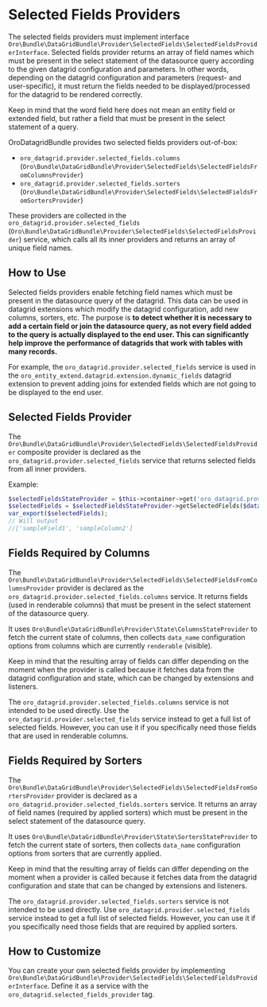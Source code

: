 <a id="datagrid-selected-field-providers"></a>

# Selected Fields Providers

The selected fields providers must implement interface `Oro\Bundle\DataGridBundle\Provider\SelectedFields\SelectedFieldsProviderInterface`.
Selected fields provider returns an array of field names which must be present in the select statement of the datasource
query according to the given datagrid configuration and parameters. In other words, depending on the datagrid configuration
and parameters (request- and user-specific), it must return the fields needed to be displayed/processed for the datagrid to be rendered correctly.

Keep in mind that the word field here does not mean an entity field or extended field, but rather a field that must be present in the select statement of a query.

OroDatagridBundle provides two selected fields providers out-of-box:

* `oro_datagrid.provider.selected_fields.columns` (`Oro\Bundle\DataGridBundle\Provider\SelectedFields\SelectedFieldsFromColumnsProvider`)
* `oro_datagrid.provider.selected_fields.sorters` (`Oro\Bundle\DataGridBundle\Provider\SelectedFields\SelectedFieldsFromSortersProvider`)

These providers are collected in the `oro_datagrid.provider.selected_fields` (`Oro\Bundle\DataGridBundle\Provider\SelectedFields\SelectedFieldsProvider`) service, which calls all its inner providers and returns an array of unique field names.

## How to Use

Selected fields providers enable fetching field names which must be present in the datasource query of the datagrid. This data can be used in datagrid extensions which modify the datagrid configuration, add new columns, sorters, etc. The purpose is **to detect whether it is necessary to add a certain field or join the datasource query, as not every
field added to the query is actually displayed to the end user. This can significantly help improve the performance of datagrids that work with tables with many records.**

For example, the `oro_datagrid.provider.selected_fields` service is used in the `oro_entity_extend.datagrid.extension.dynamic_fields` datagrid extension to prevent adding joins for extended fields which are not going to be displayed to the end user.

## Selected Fields Provider

The `Oro\Bundle\DataGridBundle\Provider\SelectedFields\SelectedFieldsProvider` composite provider is declared as the `oro_datagrid.provider.selected_fields` service that returns selected fields from all inner providers.

Example:

```php
$selectedFieldsStateProvider = $this->container->get('oro_datagrid.provider.selected_fields');
$selectedFields = $selectedFieldsStateProvider->getSelectedFields($datagridConfiguration, $datagridParameters);
var_export($selectedFields);
// Will output
//['sampleField1', 'sampleColumn2']
```

## Fields Required by Columns

The `Oro\Bundle\DataGridBundle\Provider\SelectedFields\SelectedFieldsFromColumnsProvider`  provider is declared as
the `oro_datagrid.provider.selected_fields.columns` service. It returns fields (used in renderable columns) that must be present in the select statement of the datasource query.

It uses `Oro\Bundle\DataGridBundle\Provider\State\ColumnsStateProvider` to fetch the current state of columns, then collects `data_name` configuration options from columns which are currently `renderable` (visible).

Keep in mind that the resulting array of fields can differ depending on the moment when the provider is called because it
fetches data from the datagrid configuration and state, which can be changed by extensions and listeners.

The `oro_datagrid.provider.selected_fields.columns` service is not intended to be used directly. Use the `oro_datagrid.provider.selected_fields` service instead to get a full list of selected fields. However, you can use it if you specifically need those fields that are used in renderable columns.

## Fields Required by Sorters

The `Oro\Bundle\DataGridBundle\Provider\SelectedFields\SelectedFieldsFromSortersProvider` provider is declared as
a `oro_datagrid.provider.selected_fields.sorters` service. It returns an array of field names (required by applied sorters)
which must be present in the select statement of the datasource query.

It uses `Oro\Bundle\DataGridBundle\Provider\State\SortersStateProvider` to fetch the current state of sorters, then collects
`data_name` configuration options from sorters that are currently applied.

Keep in mind that the resulting array of fields can differ depending on the moment when a provider is called because it
fetches data from the datagrid configuration and state that can be changed by extensions and listeners.

The `oro_datagrid.provider.selected_fields.sorters` service is not intended to be used directly. Use `oro_datagrid.provider.selected_fields`
service instead to get a full list of selected fields. However, you can use it if you specifically need those fields that are required by applied sorters.

## How to Customize

You can create your own selected fields provider by implementing `Oro\Bundle\DataGridBundle\Provider\SelectedFields\SelectedFieldsProviderInterface`. Define it as a service with the `oro_datagrid.selected_fields_provider` tag.
